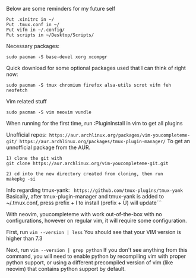 Below are some reminders for my future self
```
Put .xinitrc in ~/
Put .tmux.conf in ~/
Put vifm in ~/.config/
Put scripts in ~/Desktop/Scripts/
```
Necessary packages:
```
sudo pacman -S base-devel xorg xcompgr
```
Quick download for some optional packages used that I can think of right now:
```
sudo pacman -S tmux chromium firefox alsa-utils scrot vifm feh neofetch 
```
Vim related stuff
```
sudo pacman -S vim neovim vundle
```
When running for the first time, run :PluginInstall in vim to get all plugins

Unofficial repos:``` https://aur.archlinux.org/packages/vim-youcompleteme-git/ https://aur.archlinux.org/packages/tmux-plugin-manager/```
To get an unnofficial package from the AUR. 
``` 
1) clone the git with
git clone https://aur.archlinux.org/vim-youcompleteme-git.git

2) cd into the new directory created from cloning, then run  
makepkg -si
```

Info regarding tmux-yank: 
``` https://github.com/tmux-plugins/tmux-yank```
Basically, after tmux-plugin-manager and tmux-yank is added to ~/.tmux.conf, press prefix + I to install (prefix + U) will update```
		

With neovim, youcompleteme with work out-of-the-box with no configurations, however on regular vim, it will require some configuration.

First, run ``` vim --version | less ```
You should see that your VIM version is higher than 7.3

Next, run ``` vim --version | grep python ```
If you don't see anything from this command, you will need to enable python by recompiling vim with proper python support, or using a different precompiled version of vim (like neovim) that contains python support by default.

